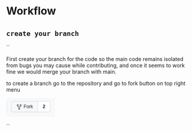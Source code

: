 # Workflow

## `create your branch`

``

First create your branch for the code so the main code remains isolated from bugs you may cause while contributing, and once it seems to work fine we would merge your branch with main.

to create a branch go to the repository and go to fork button on top right menu 

<img src='readme-images/fork.png' height='50'>

``
